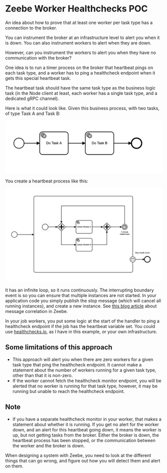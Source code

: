 # Zeebe Worker Healthchecks POC

An idea about how to prove that at least one worker per task type has a connection to the broker.

You can instrument the broker at an infrastructure level to alert you when it is down. You can also instrument workers to alert when they are down.

However, can you instrument the workers to alert you when they have no communication with the broker?

One idea is to run a timer process on the broker that heartbeat pings on each task type, and a worker has to ping a healthcheck endpoint when it gets this special heartbeat task.

The heartbeat task should have the same task type as the business logic task (in the Node client at least, each worker has a single task type, and a dedicated gRPC channel).

Here is what it could look like. Given this business process, with two tasks, of type Task A and Task B:

![](img/business.process.png)

You create a heartbeat process like this:

![](img/bpmn.png)

It has an infinite loop, so it runs continuously. The interrupting boundary event is so you can ensure that multiple instances are not started. In your application code you simply publish the stop message (which will cancel all running instances), and create a new instance. See [this blog article](https://zeebe.io/blog/2019/08/zeebe-message-correlation/) about message correlation in Zeebe.

In your job workers, you put some logic at the start of the handler to ping a healthcheck endpoint if the job has the heartbeat variable set. You could use [healthchecks.io](https://healthchecks.io), as I have in this example, or your own infrastructure.

## Some limitations of this approach

* This approach will alert you when there are zero workers for a given task type that ping the healthcheck endpoint. It cannot make a statement about the number of workers running for a given task type, other than that it is non-zero.
* If the worker cannot fetch the healthcheck monitor endpoint, you will be alerted that no worker is running for that task type, however, it may be running but unable to reach the healthcheck endpoint.

## Note

* If you have a separate healthcheck monitor in your worker, that makes a statement about whether it is running. If you get no alert for the worker down, and an alert for this heartbeat going down, it means the worker is up, but not getting tasks from the broker. Either the broker is down, the heartbeat process has been stopped, or the communication between the worker and the broker is down.

When designing a system with Zeebe, you need to look at the different things that can go wrong, and figure out how you will detect them and alert on them.

